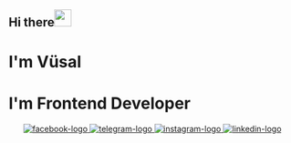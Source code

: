 
## Hi there<img src="https://media.giphy.com/media/hvRJCLFzcasrR4ia7z/giphy.gif" width="30px"/>
# I'm Vüsal
# I'm Frontend Developer
<div id="badges" align="center">
    <a href="https://www.facebook.com/vslrzy">
        <img src="https://img.shields.io/badge/Facebook-blue?logo=facebook&logoColor=white&style=for-the-badge" alt="facebook-logo"/>
    </a>
    <a href="https://t.me/vusalvl">
        <img src="https://img.shields.io/badge/Telegram-gray?logo=telegram&logoColor=white&style=for-the-badge" alt="telegram-logo"/>
    </a>
    <a href="https://www.instagram.com/vslrzy/">
        <img src="https://img.shields.io/badge/Instagram-red?logo=instagram&logoColor=white&style=for-the-badge" alt="instagram-logo"/>
    </a>
    <a href="https://www.linkedin.com/in/vslrzy/">
        <img src="https://img.shields.io/badge/LinkedIn-blue?logo=linkedin&logoColor=white&style=for-the-badge" alt="linkedin-logo" />
    </a>
</div>

